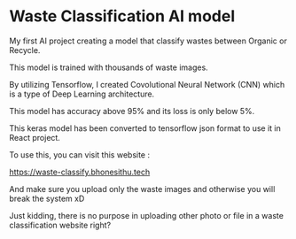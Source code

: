 # Waste Classification AI model

My first AI project creating a model that classify wastes between Organic or Recycle.

This model is trained with thousands of waste images.

By utilizing Tensorflow, I created Covolutional Neural Network (CNN) which is a type of Deep Learning architecture.

This model has accuracy above 95% and its loss is only below 5%.

This keras model has been converted to tensorflow json format to use it in React project.

To use this, you can visit this website : 

https://waste-classify.bhonesithu.tech

And make sure you upload only the waste images and otherwise you will break the system xD 

Just kidding, there is no purpose in uploading other photo or file in a waste classification website right?
